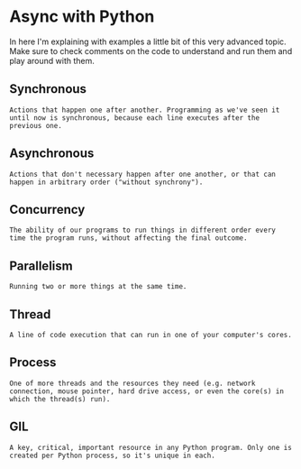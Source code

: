 # Async with Python

In here I'm explaining with examples a little bit of this very advanced topic. Make sure to check comments on the code to understand and run them and play around with them.


## Synchronous
    Actions that happen one after another. Programming as we've seen it until now is synchronous, because each line executes after the previous one.

## Asynchronous
    Actions that don't necessary happen after one another, or that can happen in arbitrary order ("without synchrony").

## Concurrency
    The ability of our programs to run things in different order every time the program runs, without affecting the final outcome.

## Parallelism
    Running two or more things at the same time.

## Thread
    A line of code execution that can run in one of your computer's cores.

## Process 
    One of more threads and the resources they need (e.g. network connection, mouse pointer, hard drive access, or even the core(s) in which the thread(s) run).

## GIL
    A key, critical, important resource in any Python program. Only one is created per Python process, so it's unique in each.